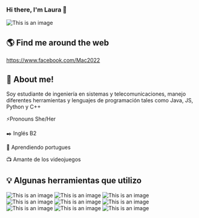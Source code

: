 ### Hi there, I'm Laura 👋

![This is an image](https://ddragon.leagueoflegends.com/cdn/img/champion/splash/Senna_1.jpg)

## :earth_americas: Find me around the web

https://www.facebook.com/Mac2022

## :penguin: About me!

Soy estudiante de ingeniería en sistemas y telecomunicaciones, manejo diferentes herramientas y lenguajes de programación tales como Java, JS, Python y C++ 

⚡Pronouns She/Her

:black_nib: Inglés B2

💬 Aprendiendo portugues

:tv: Amante de los videojuegos 

## :bulb: Algunas herramientas que utilizo


![This is an image](  https://img.shields.io/badge/Adobe%20Photoshop-31A8FF?style=for-the-badge&logo=Adobe%20Photoshop&logoColor=black)
![This is an image]( https://img.shields.io/badge/Discord-5865F2?style=for-the-badge&logo=discord&logoColor=white)
![This is an image](https://img.shields.io/badge/Arduino_IDE-00979D?style=for-the-badge&logo=arduino&logoColor=white )
![This is an image]( https://img.shields.io/badge/C%2B%2B-00599C?style=for-the-badge&logo=c%2B%2B&logoColor=white)
![This is an image]( https://img.shields.io/badge/HTML5-E34F26?style=for-the-badge&logo=html5&logoColor=white)
![This is an image](  https://img.shields.io/badge/JavaScript-323330?style=for-the-badge&logo=javascript&logoColor=F7DF1E )
![This is an image]( https://img.shields.io/badge/Python-FFD43B?style=for-the-badge&logo=python&logoColor=blue )
![This is an image](https://img.shields.io/badge/sublime_text-%23575757.svg?&style=for-the-badge&logo=sublime-text&logoColor=important)
![This is an image]( https://img.shields.io/badge/HTML5-E34F26?style=for-the-badge&logo=html5&logoColor=white)




	  	 
<!--


**Pinkfrost28/Pinkfrost28** is a ✨ _special_ ✨ repository because its `README.md` (this file) appears on your GitHub profile.

Here are some ideas to get you started:

- 🔭 I’m currently working on ...
- 🌱 I’m currently learning ...
- 👯 I’m looking to collaborate on ...
- 🤔 I’m looking for help with ...
- 💬 Ask me about ...
- 📫 How to reach me: ...
- 😄 Pronouns: ...
- ⚡ Fun fact: ...
-->
